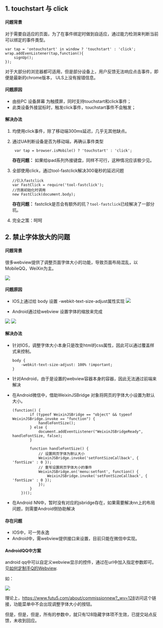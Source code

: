 ## 1.  touchstart 与 click

#### 问题背景

对于需要自适应的页面，为了在事件绑定时做到自适应，通过能力检测来判断当前可以绑定的事件类型。

```
var tap = 'ontouchstart' in window ? 'touchstart' : 'click';
wrap.addEvenListener(tap,function(){
	signUp();
});
```

对于大部分的浏览器都可适用，但是部分设备上，用户反馈无法响应点击事件，即便是最新的chrome版本，
ULS上没有报错信息。

#### 问题原因

- 由些PC 设备屏幕 为触摸屏，同时支持touchstart和click事件；
- 此类设备外接鼠标时，触发click事件，touchstart事件不会触发；

#### 解决办法

1. 均使用click事件，除了移动端300ms延迟，几乎无其他缺点。

2. 通过UA判断设备是否为移动端，再确认事件类型
	
	```
	 var tap = browser.isMobile() ? 'touchstart' : 'click';
	```
	**存在问题：** 如果给ipad系列外接键盘，同样不可行，这种情况应该极少见。


3. 全部使用click，通过tool-fastclick解决300毫秒的延迟问题

	```
	//引入fastclick
	var FastClick = require('tool-fastclick');
	//页面初始化时调用
	new FastClick(document.body);
	```

	**存在问题：** fastclick是否会有额外的坑？`tool-fastclick`已经解决了一部分坑。


4. 完全之策：呵呵

## 2. 禁止字体放大的问题

#### 问题背景

很多webview提供了调整页面字体大小的功能，导致页面布局混乱，以MobileQQ，WeiXin为主。

![](https://i.imgur.com/mhsTxBa.png)

#### 问题原因

- IOS上通过给 body 设置 -webkit-text-size-adjust属性实现
 ![](https://i.imgur.com/qlUg3fJ.png)

- Android通过给webview 设置字体的缩放来完成

![](https://i.imgur.com/oG3YQav.png)
![](https://i.imgur.com/tGTIFnz.png)

#### 解决办法

- 针对IOS，调整字体大小本身只是改变html的css属性，因此可以通过覆盖样式来控制。
	
	```
	body {
	    -webkit-text-size-adjust: 100% !important;
	}
	```
- 针对Android，由于是设置的webview容器本身的容器，因此无法通过前端来解决
- 在Android微信中，借助WeixinJSBridge 对象将网页的字体大小设置为默认大小。

	```
	(function() {
	        if (typeof WeixinJSBridge == "object" && typeof WeixinJSBridge.invoke == "function") {
	            handleFontSize();
	        } else {
	            document.addEventListener("WeixinJSBridgeReady", handleFontSize, false);
	        }
	
	        function handleFontSize() {
	            // 设置网页字体为默认大小
	            WeixinJSBridge.invoke('setFontSizeCallback', { 'fontSize' : 0 });
	            // 重写设置网页字体大小的事件
	            WeixinJSBridge.on('menu:setfont', function() {
	                WeixinJSBridge.invoke('setFontSizeCallback', { 'fontSize' : 0 });
	            });
	        }
	    })();
	```
- 在Android NN中，暂时没有对应的jsbridge存在，如果需要解决nn上的布局问题，则需要Android侧协助解决

#### 存在问题

- IOS中，可一劳永逸
- Android中，需webview提供接口来设置，目前只能在微信中实现。

#### AndroidQQ中方案

android qq中可以自定义webview显示的控件，通过在url中加入指定参数即可。见[如何定制手Q的Webview](http://wiki.open.qq.com/wiki/%E5%A6%82%E4%BD%95%E5%AE%9A%E5%88%B6%E6%89%8BQ%E7%9A%84Webview).


如：

 ![](https://i.imgur.com/zUyABtx.png)

理论上，<https://www.futu5.com/about/commissionnew?_wv=128>访问这个链接，功能菜单中不会出现调整字体大小的按钮。

但是，但是，但是，所有的参数中，就只有128隐藏字体项不生效，已提交站点反馈，未收到回应。




